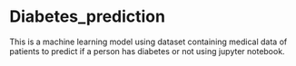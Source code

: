 # Diabetes_prediction
This is a machine learning model using dataset containing medical data of patients to predict if a person has diabetes or not using jupyter notebook.
